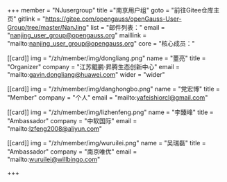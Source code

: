 +++
member = "NJusergroup"
title ="南京用户组"
goto = "前往Gitee仓库主页"
gitlink = "https://gitee.com/opengauss/openGauss-User-Group/tree/master/NanJing"
list = "邮件列表："
email = "nanjing_user_group@opengauss.org"
maillink = "mailto:nanjing_user_group@opengauss.org"
core = "核心成员："


[[card]]
img = "/zh/member/img/dongliang.png"
name = "董亮"
title = "Organizer"
company = "江苏鲲鹏·昇腾生态创新中心"
email = "mailto:gavin.dongliang@huawei.com"
wider = "wider"

[[card]]
img = "/zh/member/img/danghongbo.png"
name = "党宏博"
title = "Member"
company = "个人"
email = "mailto:yafeishiorcl@gmail.com"

[[card]]
img = "/zh/member/img/lizhenfeng.png"
name = "李臻峰"
title = "Ambassador"
company = "中软国际"
email = "mailto:lzfeng2008@aliyun.com"


[[card]]
img = "/zh/member/img/wuruilei.png"
name = "吴瑞磊"
title = "Ambassador"
company = "南京唯优"
email = "mailto:wuruilei@willbingo.com"

+++